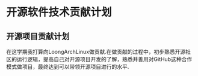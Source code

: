 # 开源软件技术贡献计划

## 开源项目贡献计划

在这学期我打算向LoongArchLinux做贡献.在做贡献的过程中，初步熟悉开源社区的运行逻辑，提高自己对开源项目开发的了解，熟悉并善用对GitHub这种合作模式做项目，最终达到可以带领开源项目进行的水平.
